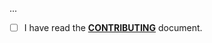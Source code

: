 <!--- Provide a general summary of your changes in the Title above -->

...

- [ ] I have read the **[CONTRIBUTING](https://github.com/producttrap/driver-target/blob/main/.github/CONTRIBUTING.md)** document.
